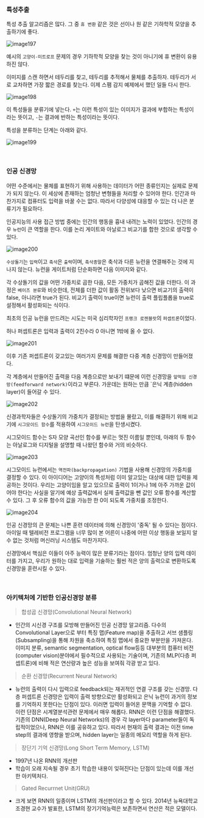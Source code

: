 ### 특성추출
특성 추출 알고리즘은 많다. 그 중 `휴 변환` 같은 것은 선이나 원 같은 기하학적 모양을 추출하기에 좋다.

![image197](https://github.com/user-attachments/assets/cb6ed312-03db-47a5-b84d-071a29ef296d)

예시의 `고양이-미트로프` 문제의 경우 기하학적 모양을 찾는 것이 아니기에 휴 변환이 유용하진 않다.

이미지를 스캔 하면서 테두리를 찾고, 테두리를 추적해서 물체를 추출하자. 테두리가 서로 교차하면 가장 짧은 경로를 찾는다. 이제 스팸 감지 예제에서 했던 일들 다시 한다.

![image198](https://github.com/user-attachments/assets/ccd698ab-2702-4efb-ad10-ebb31cb1b60f)


이 특성들을 분류기에 넣는다. `+`는 이런 특성이 있는 이미지가 결과에 부합하는 특성이라는 뜻이고, `-`는 결과에 반하는 특성이라는 뜻이다.

특성을 분류하는 단계는 아래와 같다.

![image199](https://github.com/user-attachments/assets/f6bf004c-2ce7-452d-9a20-3599c6cf10a8)

<br>

### 인공 신경망
어떤 수준에서는 물체를 표현하기 위해 사용하는 데이터가 어떤 종류인지는 실제로 문제가 되지 않는다. 이 세상에 존재하는 엄청난 변형들을 처리할 수 있어야 한다. 인간과 마찬가지로 컴퓨터도 입력을 바꿀 수는 없다. 따라서 다양성에 대응할 수 있는 더 나은 분류기가 필요하다.

인공지능의 사용 접근 방법 중에는 인간의 행동을 흉내 내려는 노력이 있었다. 인간의 경우 `뉴런`이 큰 역할을 한다. 이를 논리 게이트와 아날로그 비교기를 합한 것으로 생각할 수 있다.

![image200](https://github.com/user-attachments/assets/a2c3ebf1-99a7-427b-840e-519f191cb8d9)


`수상돌기`는 `입력`이고 `축삭`은 `출력`이며, `축삭종말`은 축삭과 다른 뉴런을 연결해주는 것에 지나지 않는다. 뉴런을 게이트처럼 단순화하면 다음 이미지와 같다.

각 수상돌기의 값을 어떤 가중치로 곱한 다음, 모든 가중치가 곱해진 값을 더한다. 이 과정은 `베이즈 분류`와 비슷한데, 전체를 더한 값이 활동 전위보다 낮으면 비교기의 출력이 false, 아니라면 true가 된다. 비교기 출력이 true이면 뉴런이 출력 플립플롭을 true로 설정해서 활성화되는 식이다.

최초의 인공 뉴런을 만드려는 시도는 미국 심리학자인 `프랭크 로젠블랏`의 `퍼셉트론`이었다.

허나 퍼셉트론은 입력과 출력이 2진수라 0 아니면 1밖에 올 수 없다.

![image201](https://github.com/user-attachments/assets/7f6e7a37-8383-4781-9d79-29fe79fd53c8)


이후 기존 퍼셉트론이 갖고있는 여러가지 문제를 해결한 다중 계층 신경망이 만들어졌다.

각 계층에서 만들어진 출력을 다음 계층으로만 보내기 떄문에 이런 신경망을 `앞먹임 신경망(feedforward network)`이라고 부른다. 가운데는 원하는 만큼 `은닉 계층(hidden layer)이 들어갈 수 있다.

![image202](https://github.com/user-attachments/assets/297333cd-9189-4528-80c6-a00b5dcae4a5)


신경과학자들은 수상돌기의 가중치가 결정되는 방법을 몰랐고, 이를 해결하기 위해 비교기에 `시그모이드 함수`를 적용하여 `시그모이드 뉴런`을 탄생시켰다.

시그모이드 함수는 S자 모양 곡선인 함수를 부르는 멋진 이름일 뿐인데, 아래의 두 함수는 아날로그와 디지털을 설명할 때 나왔던 함수와 거의 비슷하다.

![image203](https://github.com/user-attachments/assets/b7b86c52-c305-4905-8429-7b176f97ec3c)


시그모이드 뉴런에서는 `역전파(backpropagation)` 기법을 사용해 신경망의 가중치를 결정할 수 있다. 이 아이디어는 고양이의 특성처럼 이미 알고있는 대상에 대한 입력을 제공하는 것이다. 우리는 고양이임을 알고 있으므로 출력이 1이거나 1에 아주 가까운 값이어야 한다는 사실을 알기에 예상 출력값에서 실제 출력값을 뺀 값인 오류 함수를 계산할 수 있다. 그 후 오류 함수의 값을 가능한 한 0이 되도록 가중치를 조정한다.

![image204](https://github.com/user-attachments/assets/3a93f3d7-ea5f-4cd7-8103-a93ab6487b25)

인공 신경망의 큰 문제는 나쁜 훈련 데이터에 의해 신경망이 '중독' 될 수 있다는 점이다. 아이일 때 텔레비전 프로그램을 너무 많이 본 어른이 나중에 어떤 이상 행동을 보일지 알 수 없는 것처럼 머신러닝 시스템도 마찬가지다.

신경망에서 핵심은 이들이 아주 능력이 많은 분류기라는 점이다. 엄청난 양의 입력 데이터를 가지고, 우리가 원하는 대로 입력을 기술하는 훨씬 적은 양의 출력으로 변환하도록 신경망을 훈련시킬 수 있다.

<br>

### 아키텍처에 기반한 인공신경망 분류

> 합성곱 신경망(Convolutional Neural Network)

- 인간의 시신경 구조를 모방해 만들어진 인공 신경망 알고리즘. 다수의 Convolutional Layer으로 부터 특징 맵(Feature map)을 추출하고 서브 샘플링(Subsampling)을 통해 차원을 축소하여 특징 맵에서 중요한 부분만을 가져온다. 이미지 분류, semantic segmentation, optical flow등등 대부분의 컴퓨터 비전(computer vision)분야에서 필수적으로 사용되는 기술이며, 기존의 MLP(다층 퍼셉트론)에 비해 적은 연산량과 높은 성능을 보여줘 각광 받고 있다.

> 순환 신경망(Recurrent Neural Network)

- 뉴런의 출력이 다시 입력으로 feedback되는 재귀적인 연결 구조를 갖는 신경망. 다층 퍼셉트론 신경망은 입력이 출력 방향으로만 활성화되고 은닉 뉴런이 과거의 정보를 기억하지 못한다는 단점이 있다. 이러면 입력이 들어온 문맥을 기억할 수 없다. 이런 단점은 시계열분석관련 문제에서 매우 해롭다. RNN은 이런 단점을 해결했다. 기존의 DNN(Deep Neural Networks)의 경우 각 layer마다 parameter들이 독립적이었으나, RNN은 이를 공유하고 있다. 따라서 현재의 출력 결과는 이전 time step의 결과에 영향을 받으며, hidden layer는 일종의 메모리 역할을 하게 된다.

> 장단기 기억 신경망(Long Short Term Memory, LSTM)

- 1997년 나온 RNN의 개선판
- 학습이 오래 지속될 경우 초기 학습한 내용이 잊혀진다는 단점이 있는데 이를 개선한 아키텍처다.

> Gated Recurrnet Unit(GRU)

- 크게 보면 RNN의 일종이며 LSTM의 개선판이라고 할 수 있다. 2014년 뉴욕대학교 조경현 교수가 발표한, LSTM의 장기기억능력은 보존하면서 연산은 적은 모델이다.